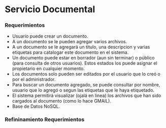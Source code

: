# Servicio Documental
### Requerimientos

- Usuario puede crear un documento.
- A un documento se le pueden agregar varios archivos.
- A un documento se le agregará un titulo, una descripcion y varias etiquetas para catalogar este documento en el sistema.
- Un documento puede estar en borrador (aun sin terminar) o público (para consulta de otros usuarios). Estos estados los puede asignar el propietario en cualquier momento.
- Los documentos solo pueden ser editados por el usuario que lo creó o por el administrador.
- Para buscar un documento agregado, se puede consultar por nombre, usuario que lo agregó o segun las etiquetas que le haya etiquetado.
- El sistema permitirá visualizar (ojalá en linea) los archivos que han sido cargados al documento (como lo hace GMAIL).
- Base de Datos NoSQL.

### Refininamiento Requerimientos

